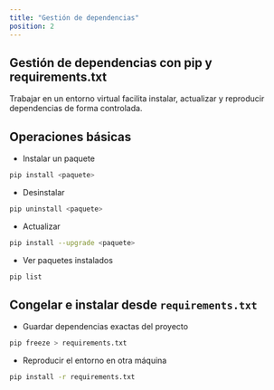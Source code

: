 ```yaml
---
title: "Gestión de dependencias"
position: 2
---
```


## Gestión de dependencias con pip y requirements.txt

Trabajar en un entorno virtual facilita instalar, actualizar y reproducir dependencias de forma controlada.

## Operaciones básicas

- Instalar un paquete
```bash
pip install <paquete>
```
- Desinstalar
```bash
pip uninstall <paquete>
```
- Actualizar
```bash
pip install --upgrade <paquete>
```
- Ver paquetes instalados
```bash
pip list
```

## Congelar e instalar desde `requirements.txt`

- Guardar dependencias exactas del proyecto
```bash
pip freeze > requirements.txt
```
- Reproducir el entorno en otra máquina
```bash
pip install -r requirements.txt
```


